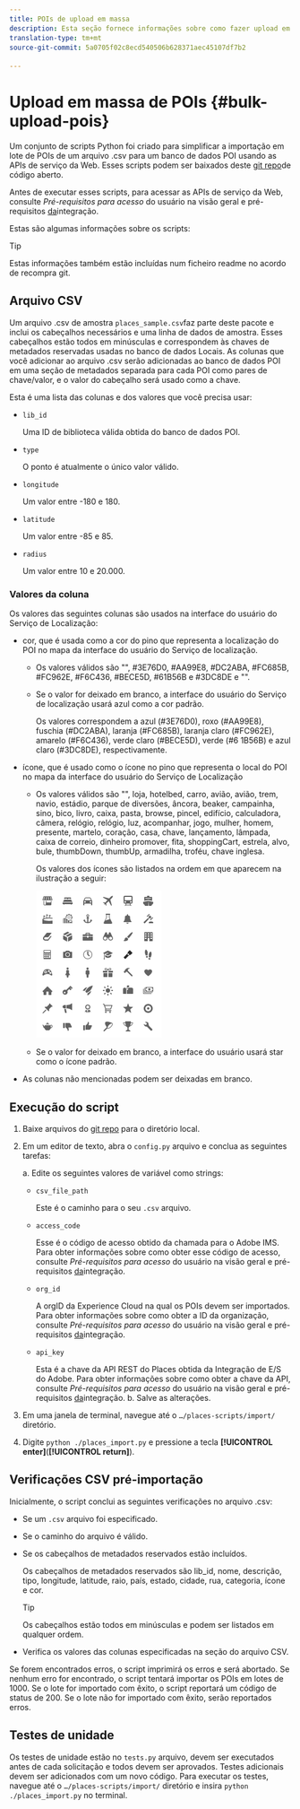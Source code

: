 ```yaml
---
title: POIs de upload em massa
description: Esta seção fornece informações sobre como fazer upload em massa dos POIs.
translation-type: tm+mt
source-git-commit: 5a0705f02c8ecd540506b628371aec45107df7b2

---
```



# Upload em massa de POIs {#bulk-upload-pois}

Um conjunto de scripts Python foi criado para simplificar a importação em lote de POIs de um arquivo .csv para um banco de dados POI usando as APIs de serviço da Web. Esses scripts podem ser baixados deste [git repo](https://github.com/adobe/places-scripts)de código aberto.

Antes de executar esses scripts, para acessar as APIs de serviço da Web, consulte *Pré-requisitos para acesso* do usuário na visão geral e pré-requisitos [da](/help/web-service-api/adobe-i-o-integration.md)integração.

Estas são algumas informações sobre os scripts:

>[!TIP]
>
>Estas informações também estão incluídas num ficheiro readme no acordo de recompra [](https://github.com/adobe/places-scripts)git.

## Arquivo CSV

Um arquivo .csv de amostra `places_sample.csv`faz parte deste pacote e inclui os cabeçalhos necessários e uma linha de dados de amostra. Esses cabeçalhos estão todos em minúsculas e correspondem às chaves de metadados reservadas usadas no banco de dados Locais. As colunas que você adicionar ao arquivo .csv serão adicionadas ao banco de dados POI em uma seção de metadados separada para cada POI como pares de chave/valor, e o valor do cabeçalho será usado como a chave.

Esta é uma lista das colunas e dos valores que você precisa usar:

* `lib_id`

   Uma ID de biblioteca válida obtida do banco de dados POI.

* `type`

   O ponto é atualmente o único valor válido.

* `longitude`

   Um valor entre -180 e 180.

* `latitude`

   Um valor entre -85 e 85.

* `radius`

   Um valor entre 10 e 20.000.

### Valores da coluna

Os valores das seguintes colunas são usados na interface do usuário do Serviço de Localização:

* cor, que é usada como a cor do pino que representa a localização do POI no mapa da interface do usuário do Serviço de localização.
   * Os valores válidos são &quot;&quot;, #3E76D0, #AA99E8, #DC2ABA, #FC685B, #FC962E, #F6C436, #BECE5D, #61B56B e #3DC8DE e &quot;&quot;.
   * Se o valor for deixado em branco, a interface do usuário do Serviço de localização usará azul como a cor padrão.

      Os valores correspondem a azul (#3E76D0), roxo (#AA99E8), fuschia (#DC2ABA), laranja (#FC685B), laranja claro (#FC962E), amarelo (#F6C436), verde claro (#BECE5D), verde (#6 1B56B) e azul claro (#3DC8DE), respectivamente.

* ícone, que é usado como o ícone no pino que representa o local do POI no mapa da interface do usuário do Serviço de Localização

   * Os valores válidos são &quot;&quot;, loja, hotelbed, carro, avião, avião, trem, navio, estádio, parque de diversões, âncora, beaker, campainha, sino, bico, livro, caixa, pasta, browse, pincel, edifício, calculadora, câmera, relógio, relógio, luz, acompanhar, jogo, mulher, homem, presente, martelo, coração, casa, chave, lançamento, lâmpada, caixa de correio, dinheiro promover, fita, shoppingCart, estrela, alvo, bule, thumbDown, thumbUp, armadilha, troféu, chave inglesa.

      Os valores dos ícones são listados na ordem em que aparecem na ilustração a seguir:

      ![ícones na interface do usuário](/help/assets/UI_icons.png)

   * Se o valor for deixado em branco, a interface do usuário usará star como o ícone padrão.

* As colunas não mencionadas podem ser deixadas em branco.

## Execução do script

1. Baixe arquivos do [git repo](https://github.com/adobe/places-scripts) para o diretório local.
1. Em um editor de texto, abra o `config.py` arquivo e conclua as seguintes tarefas:

   a. Edite os seguintes valores de variável como strings:

   * `csv_file_path`

      Este é o caminho para o seu `.csv` arquivo.

   * `access_code`

      Esse é o código de acesso obtido da chamada para o Adobe IMS. Para obter informações sobre como obter esse código de acesso, consulte *Pré-requisitos para acesso* do usuário na visão geral e pré-requisitos [da](/help/web-service-api/adobe-i-o-integration.md)integração.

   * `org_id`

      A orgID da Experience Cloud na qual os POIs devem ser importados. Para obter informações sobre como obter a ID da organização, consulte *Pré-requisitos para acesso* do usuário na visão geral e pré-requisitos [da](/help/web-service-api/adobe-i-o-integration.md)integração.

   * `api_key`

      Esta é a chave da API REST do Places obtida da Integração de E/S do Adobe. Para obter informações sobre como obter a chave da API, consulte *Pré-requisitos para acesso* do usuário na visão geral e pré-requisitos [da](/help/web-service-api/adobe-i-o-integration.md)integração.
   b. Salve as alterações.

1. Em uma janela de terminal, navegue até o `…/places-scripts/import/` diretório.
1. Digite `python ./places_import.py` e pressione a tecla **[!UICONTROL enter]**(**[!UICONTROL return]**).


## Verificações CSV pré-importação

Inicialmente, o script conclui as seguintes verificações no arquivo .csv:

* Se um `.csv` arquivo foi especificado.
* Se o caminho do arquivo é válido.
* Se os cabeçalhos de metadados reservados estão incluídos.

   Os cabeçalhos de metadados reservados são lib_id, nome, descrição, tipo, longitude, latitude, raio, país, estado, cidade, rua, categoria, ícone e cor.

   >[!TIP]
   >
   >Os cabeçalhos estão todos em minúsculas e podem ser listados em qualquer ordem.

* Verifica os valores das colunas especificadas na seção do arquivo CSV.

Se forem encontrados erros, o script imprimirá os erros e será abortado. Se nenhum erro for encontrado, o script tentará importar os POIs em lotes de 1000. Se o lote for importado com êxito, o script reportará um código de status de 200. Se o lote não for importado com êxito, serão reportados erros.

## Testes de unidade

Os testes de unidade estão no `tests.py` arquivo, devem ser executados antes de cada solicitação e todos devem ser aprovados. Testes adicionais devem ser adicionados com um novo código. Para executar os testes, navegue até o `…/places-scripts/import/` diretório e insira `python ./places_import.py` no terminal.
